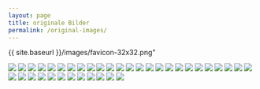 ```yaml
---
layout: page
title: originale Bilder
permalink: /original-images/
---
```


<script>
    /*! lazysizes - v5.2.0 */
    !function(a,b){var c=b(a,a.document,Date);a.lazySizes=c,"object"==typeof module&&module.exports&&(module.exports=c)}("undefined"!=typeof window?window:{},function(a,b,c){"use strict";var d,e;if(function(){var b,c={lazyClass:"lazyload",loadedClass:"lazyloaded",loadingClass:"lazyloading",preloadClass:"lazypreload",errorClass:"lazyerror",autosizesClass:"lazyautosizes",srcAttr:"data-src",srcsetAttr:"data-srcset",sizesAttr:"data-sizes",minSize:40,customMedia:{},init:!0,expFactor:1.5,hFac:.8,loadMode:2,loadHidden:!0,ricTimeout:0,throttleDelay:125};e=a.lazySizesConfig||a.lazysizesConfig||{};for(b in c)b in e||(e[b]=c[b])}(),!b||!b.getElementsByClassName)return{init:function(){},cfg:e,noSupport:!0};var f=b.documentElement,g=a.HTMLPictureElement,h="addEventListener",i="getAttribute",j=a[h].bind(a),k=a.setTimeout,l=a.requestAnimationFrame||k,m=a.requestIdleCallback,n=/^picture$/i,o=["load","error","lazyincluded","_lazyloaded"],p={},q=Array.prototype.forEach,r=function(a,b){return p[b]||(p[b]=new RegExp("(\\s|^)"+b+"(\\s|$)")),p[b].test(a[i]("class")||"")&&p[b]},s=function(a,b){r(a,b)||a.setAttribute("class",(a[i]("class")||"").trim()+" "+b)},t=function(a,b){var c;(c=r(a,b))&&a.setAttribute("class",(a[i]("class")||"").replace(c," "))},u=function(a,b,c){var d=c?h:"removeEventListener";c&&u(a,b),o.forEach(function(c){a[d](c,b)})},v=function(a,c,e,f,g){var h=b.createEvent("Event");return e||(e={}),e.instance=d,h.initEvent(c,!f,!g),h.detail=e,a.dispatchEvent(h),h},w=function(b,c){var d;!g&&(d=a.picturefill||e.pf)?(c&&c.src&&!b[i]("srcset")&&b.setAttribute("srcset",c.src),d({reevaluate:!0,elements:[b]})):c&&c.src&&(b.src=c.src)},x=function(a,b){return(getComputedStyle(a,null)||{})[b]},y=function(a,b,c){for(c=c||a.offsetWidth;c<e.minSize&&b&&!a._lazysizesWidth;)c=b.offsetWidth,b=b.parentNode;return c},z=function(){var a,c,d=[],e=[],f=d,g=function(){var b=f;for(f=d.length?e:d,a=!0,c=!1;b.length;)b.shift()();a=!1},h=function(d,e){a&&!e?d.apply(this,arguments):(f.push(d),c||(c=!0,(b.hidden?k:l)(g)))};return h._lsFlush=g,h}(),A=function(a,b){return b?function(){z(a)}:function(){var b=this,c=arguments;z(function(){a.apply(b,c)})}},B=function(a){var b,d=0,f=e.throttleDelay,g=e.ricTimeout,h=function(){b=!1,d=c.now(),a()},i=m&&g>49?function(){m(h,{timeout:g}),g!==e.ricTimeout&&(g=e.ricTimeout)}:A(function(){k(h)},!0);return function(a){var e;(a=!0===a)&&(g=33),b||(b=!0,e=f-(c.now()-d),e<0&&(e=0),a||e<9?i():k(i,e))}},C=function(a){var b,d,e=99,f=function(){b=null,a()},g=function(){var a=c.now()-d;a<e?k(g,e-a):(m||f)(f)};return function(){d=c.now(),b||(b=k(g,e))}},D=function(){var g,m,o,p,y,D,F,G,H,I,J,K,L=/^img$/i,M=/^iframe$/i,N="onscroll"in a&&!/(gle|ing)bot/.test(navigator.userAgent),O=0,P=0,Q=0,R=-1,S=function(a){Q--,(!a||Q<0||!a.target)&&(Q=0)},T=function(a){return null==K&&(K="hidden"==x(b.body,"visibility")),K||!("hidden"==x(a.parentNode,"visibility")&&"hidden"==x(a,"visibility"))},U=function(a,c){var d,e=a,g=T(a);for(G-=c,J+=c,H-=c,I+=c;g&&(e=e.offsetParent)&&e!=b.body&&e!=f;)(g=(x(e,"opacity")||1)>0)&&"visible"!=x(e,"overflow")&&(d=e.getBoundingClientRect(),g=I>d.left&&H<d.right&&J>d.top-1&&G<d.bottom+1);return g},V=function(){var a,c,h,j,k,l,n,o,q,r,s,t,u=d.elements;if((p=e.loadMode)&&Q<8&&(a=u.length)){for(c=0,R++;c<a;c++)if(u[c]&&!u[c]._lazyRace)if(!N||d.prematureUnveil&&d.prematureUnveil(u[c]))ba(u[c]);else if((o=u[c][i]("data-expand"))&&(l=1*o)||(l=P),r||(r=!e.expand||e.expand<1?f.clientHeight>500&&f.clientWidth>500?500:370:e.expand,d._defEx=r,s=r*e.expFactor,t=e.hFac,K=null,P<s&&Q<1&&R>2&&p>2&&!b.hidden?(P=s,R=0):P=p>1&&R>1&&Q<6?r:O),q!==l&&(D=innerWidth+l*t,F=innerHeight+l,n=-1*l,q=l),h=u[c].getBoundingClientRect(),(J=h.bottom)>=n&&(G=h.top)<=F&&(I=h.right)>=n*t&&(H=h.left)<=D&&(J||I||H||G)&&(e.loadHidden||T(u[c]))&&(m&&Q<3&&!o&&(p<3||R<4)||U(u[c],l))){if(ba(u[c]),k=!0,Q>9)break}else!k&&m&&!j&&Q<4&&R<4&&p>2&&(g[0]||e.preloadAfterLoad)&&(g[0]||!o&&(J||I||H||G||"auto"!=u[c][i](e.sizesAttr)))&&(j=g[0]||u[c]);j&&!k&&ba(j)}},W=B(V),X=function(a){var b=a.target;if(b._lazyCache)return void delete b._lazyCache;S(a),s(b,e.loadedClass),t(b,e.loadingClass),u(b,Z),v(b,"lazyloaded")},Y=A(X),Z=function(a){Y({target:a.target})},$=function(a,b){try{a.contentWindow.location.replace(b)}catch(c){a.src=b}},_=function(a){var b,c=a[i](e.srcsetAttr);(b=e.customMedia[a[i]("data-media")||a[i]("media")])&&a.setAttribute("media",b),c&&a.setAttribute("srcset",c)},aa=A(function(a,b,c,d,f){var g,h,j,l,m,p;(m=v(a,"lazybeforeunveil",b)).defaultPrevented||(d&&(c?s(a,e.autosizesClass):a.setAttribute("sizes",d)),h=a[i](e.srcsetAttr),g=a[i](e.srcAttr),f&&(j=a.parentNode,l=j&&n.test(j.nodeName||"")),p=b.firesLoad||"src"in a&&(h||g||l),m={target:a},s(a,e.loadingClass),p&&(clearTimeout(o),o=k(S,2500),u(a,Z,!0)),l&&q.call(j.getElementsByTagName("source"),_),h?a.setAttribute("srcset",h):g&&!l&&(M.test(a.nodeName)?$(a,g):a.src=g),f&&(h||l)&&w(a,{src:g})),a._lazyRace&&delete a._lazyRace,t(a,e.lazyClass),z(function(){var b=a.complete&&a.naturalWidth>1;p&&!b||(b&&s(a,"ls-is-cached"),X(m),a._lazyCache=!0,k(function(){"_lazyCache"in a&&delete a._lazyCache},9)),"lazy"==a.loading&&Q--},!0)}),ba=function(a){if(!a._lazyRace){var b,c=L.test(a.nodeName),d=c&&(a[i](e.sizesAttr)||a[i]("sizes")),f="auto"==d;(!f&&m||!c||!a[i]("src")&&!a.srcset||a.complete||r(a,e.errorClass)||!r(a,e.lazyClass))&&(b=v(a,"lazyunveilread").detail,f&&E.updateElem(a,!0,a.offsetWidth),a._lazyRace=!0,Q++,aa(a,b,f,d,c))}},ca=C(function(){e.loadMode=3,W()}),da=function(){3==e.loadMode&&(e.loadMode=2),ca()},ea=function(){if(!m){if(c.now()-y<999)return void k(ea,999);m=!0,e.loadMode=3,W(),j("scroll",da,!0)}};return{_:function(){y=c.now(),d.elements=b.getElementsByClassName(e.lazyClass),g=b.getElementsByClassName(e.lazyClass+" "+e.preloadClass),j("scroll",W,!0),j("resize",W,!0),j("pageshow",function(a){if(a.persisted){var c=b.querySelectorAll("."+e.loadingClass);c.length&&c.forEach&&l(function(){c.forEach(function(a){a.complete&&ba(a)})})}}),a.MutationObserver?new MutationObserver(W).observe(f,{childList:!0,subtree:!0,attributes:!0}):(f[h]("DOMNodeInserted",W,!0),f[h]("DOMAttrModified",W,!0),setInterval(W,999)),j("hashchange",W,!0),["focus","mouseover","click","load","transitionend","animationend"].forEach(function(a){b[h](a,W,!0)}),/d$|^c/.test(b.readyState)?ea():(j("load",ea),b[h]("DOMContentLoaded",W),k(ea,2e4)),d.elements.length?(V(),z._lsFlush()):W()},checkElems:W,unveil:ba,_aLSL:da}}(),E=function(){var a,c=A(function(a,b,c,d){var e,f,g;if(a._lazysizesWidth=d,d+="px",a.setAttribute("sizes",d),n.test(b.nodeName||""))for(e=b.getElementsByTagName("source"),f=0,g=e.length;f<g;f++)e[f].setAttribute("sizes",d);c.detail.dataAttr||w(a,c.detail)}),d=function(a,b,d){var e,f=a.parentNode;f&&(d=y(a,f,d),e=v(a,"lazybeforesizes",{width:d,dataAttr:!!b}),e.defaultPrevented||(d=e.detail.width)&&d!==a._lazysizesWidth&&c(a,f,e,d))},f=function(){var b,c=a.length;if(c)for(b=0;b<c;b++)d(a[b])},g=C(f);return{_:function(){a=b.getElementsByClassName(e.autosizesClass),j("resize",g)},checkElems:g,updateElem:d}}(),F=function(){!F.i&&b.getElementsByClassName&&(F.i=!0,E._(),D._())};return k(function(){e.init&&F()}),d={cfg:e,autoSizer:E,loader:D,init:F,uP:w,aC:s,rC:t,hC:r,fire:v,gW:y,rAF:z}});
</script>
{{ site.baseurl }}/images/favicon-32x32.png"

<img src="{{ site.baseurl }}/images/original/IMG_20200325_190528.jpg">
<img src="{{ site.baseurl }}/images/original/IMG_20200325_190545.jpg">
<img src="{{ site.baseurl }}/images/original/IMG_20200325_190548.jpg">
<img src="{{ site.baseurl }}/images/original/IMG_20200325_190558.jpg">
<img src="{{ site.baseurl }}/images/original/IMG_20200325_190600.jpg">
<img src="{{ site.baseurl }}/images/original/IMG_20200325_190607.jpg">
<img src="{{ site.baseurl }}/images/original/IMG_20200325_190611.jpg">
<img src="{{ site.baseurl }}/images/original/IMG_20200325_190618.jpg">
<img src="{{ site.baseurl }}/images/original/IMG_20200325_190623.jpg">
<img src="{{ site.baseurl }}/images/original/IMG_20200325_190639.jpg">
<img src="{{ site.baseurl }}/images/original/IMG_20200325_190715.jpg">
<img src="{{ site.baseurl }}/images/original/IMG_20200325_190721.jpg">
<img src="{{ site.baseurl }}/images/original/IMG_20200325_190740.jpg">
<img src="{{ site.baseurl }}/images/original/IMG_20200325_190745.jpg">
<img src="{{ site.baseurl }}/images/original/IMG_20200325_190754.jpg">
<img src="{{ site.baseurl }}/images/original/IMG_20200325_190757.jpg">
<img src="{{ site.baseurl }}/images/original/IMG_20200325_190812.jpg">
<img src="{{ site.baseurl }}/images/original/IMG_20200325_190817.jpg">
<img src="{{ site.baseurl }}/images/original/IMG_20200325_190827.jpg">
<img src="{{ site.baseurl }}/images/original/IMG_20200325_190831.jpg">
<img src="{{ site.baseurl }}/images/original/IMG_20200325_190838.jpg">
<img src="{{ site.baseurl }}/images/original/IMG_20200325_190857.jpg">
<img src="{{ site.baseurl }}/images/original/IMG_20200325_190921.jpg">
<img src="{{ site.baseurl }}/images/original/IMG_20200325_190925.jpg">
<img src="{{ site.baseurl }}/images/original/IMG_20200325_190934.jpg">
<img src="{{ site.baseurl }}/images/original/IMG_20200325_190936.jpg">
<img src="{{ site.baseurl }}/images/original/IMG_20200325_190945.jpg">
<img src="{{ site.baseurl }}/images/original/IMG_20200325_191002.jpg">
<img src="{{ site.baseurl }}/images/original/IMG_20200325_191015.jpg">
<img src="{{ site.baseurl }}/images/original/IMG_20200325_191020.jpg">
<img src="{{ site.baseurl }}/images/original/IMG_20200325_191034.jpg">
<img src="{{ site.baseurl }}/images/original/IMG_20200325_191037.jpg">
<img src="{{ site.baseurl }}/images/original/IMG_20200325_191045.jpg">
<img src="{{ site.baseurl }}/images/original/IMG_20200325_191048.jpg">
<img src="{{ site.baseurl }}/images/original/IMG_20200325_191059.jpg">
<img src="{{ site.baseurl }}/images/original/IMG_20200325_191102.jpg">
<img src="{{ site.baseurl }}/images/original/IMG_20200325_191112.jpg">
